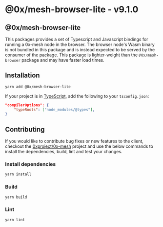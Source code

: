 # @0x/mesh-browser-lite - v9.1.0

## @0x/mesh-browser-lite

This packages provides a set of Typescript and Javascript bindings for running a 0x-mesh node in the browser.
The browser node's Wasm binary is not bundled in this package and is instead expected to be served by the
consumer of the package. This package is lighter-weight than the `@0x/mesh-browser` package and may have faster load times.

## Installation

```bash
yarn add @0x/mesh-browser-lite
```

If your project is in [TypeScript](https://www.typescriptlang.org/), add the following to your `tsconfig.json`:

```json
"compilerOptions": {
    "typeRoots": ["node_modules/@types"],
}
```

## Contributing

If you would like to contribute bug fixes or new features to the client, checkout the [0xproject/0x-mesh](https://github.com/0xProject/0x-mesh) project and use the below commands to install the dependencies, build, lint and test your changes.

### Install dependencies

```bash
yarn install
```

### Build

```bash
yarn build
```

### Lint

```bash
yarn lint
```
